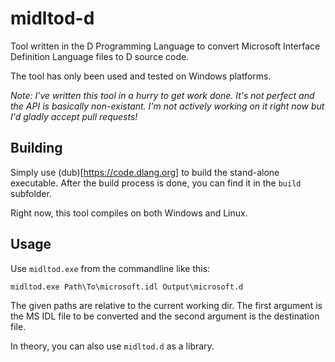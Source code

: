 # midltod-d
Tool written in the D Programming Language to convert Microsoft Interface Definition Language files to D source code.

The tool has only been used and tested on Windows platforms.

_Note: I've written this tool in a hurry to get work done. It's not perfect and the API is basically non-existant. I'm not actively working on it right now but I'd gladly accept pull requests!_

## Building
Simply use (dub)[https://code.dlang.org] to build the stand-alone executable. After the build process is done, you can find it in the `build` subfolder.

Right now, this tool compiles on both Windows and Linux.

## Usage
Use `midltod.exe` from the commandline like this:

```
midltod.exe Path\To\microsoft.idl Output\microsoft.d
```

The given paths are relative to the current working dir. The first argument is the MS IDL file to be converted and the second argument is the destination file.

In theory, you can also use `midltod.d` as a library.

